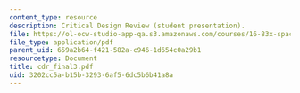 ```yaml
---
content_type: resource
description: Critical Design Review (student presentation).
file: https://ol-ocw-studio-app-qa.s3.amazonaws.com/courses/16-83x-space-systems-engineering-spring-2002-spring-2003/3202cc5ab15b32936af56dc5b6b41a8a_cdr_final3.pdf
file_type: application/pdf
parent_uid: 659a2b64-f421-582a-c946-1d654c0a29b1
resourcetype: Document
title: cdr_final3.pdf
uid: 3202cc5a-b15b-3293-6af5-6dc5b6b41a8a
---
```


